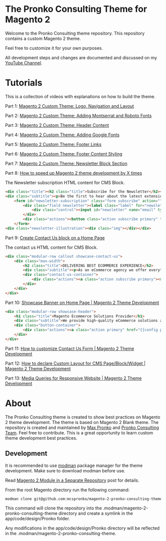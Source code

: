 # The Pronko Consulting Theme for Magento 2
Welcome to the Pronko Consulting theme repository. This repository contains a custom Magento 2 theme. 

Feel free to customize it for your own purposes.

All development steps and changes are documented and discussed on my [YouTube Channel](https://www.youtube.com/maxpronko).

# Tutorials
This is a collection of videos with explanations on how to build the theme.

Part 1: [Magento 2 Custom Theme: Logo, Navigation and Layout](https://www.youtube.com/watch?v=zdjSvVUYMJo)

Part 2: [Magento 2 Custom Theme: Adding Montserrat and Roboto Fonts](https://youtu.be/dxpfw0cJ-P0)

Part 3: [Magento 2 Custom Theme: Header Content](https://youtu.be/G6qNMIweVlM)

Part 4: [Magento 2 Custom Theme: Adding Google Fonts](https://youtu.be/64JTlq32uPw)

Part 5: [Magento 2 Custom Theme: Footer Links](https://youtu.be/2cXsEcjMQGs)

Part 6: [Magento 2 Custom Theme: Footer Content Styling](https://youtu.be/oGL33ISb1-I)

Part 7: [Magento 2 Custom Theme: Newsletter Block Section](https://www.youtube.com/watch?v=KkXmTnkRYks)

Part 8: [How to speed up Magento 2 theme development by X times](https://www.youtube.com/watch?v=1SOeJN6PcJI)

The Newsletter subscription HTML content for CMS Block.
```html
<div class="title"><h2 class="title">Subscribe for the Newsletter</h2></div>
<div class="subtitle"><p>Be the first to hear about the latest extension releases, special sales and news.</p></div>
    <form id="newsletter-subscription" class="form subscribe" action="" method="post" novalidate="">
        <div class="field newsletter"><label class="label" for="newsletter"><span>Sign Up for Our Newsletter:</span></label>
            <div class="control"><input id="newsletter" name="email" type="email" placeholder="Enter your email" /></div>
        </div>
        <div class="actions"><button class="action subscribe primary" title="Subscribe" type="submit"><span>Subscribe</span> </button></div>
    </form>
<div class="newsletter-illustration"><div class="img"></div></div>
```

Part 9: [Create Contact Us block on a Home Page](https://www.youtube.com/watch?v=hhUwc7tcGTE)

The contact us HTML content for CMS Block.
```html
<div class="modular-row callout showcase-contact-us">
    <div class="max-width">
        <h2 class="title">DELIVERING BEST ECOMMERCE EXPERIENCE</h2>
        <div class="subtitle"><p>As an eCommerce agency we offer everything from first-class development to a consulting that will bring any vision to life</p></div>
        <div class="contact-us-container">
            <div class="actions"><a class="action subscribe primary"><span>Contact Us</span></a></div>
        </div>
    </div>
</div>
```

Part 10: [Showcase Banner on Home Page | Magento 2 Theme Development](https://youtu.be/FVRV_CXVaik)
```html
<div class="modular-row showcase-header">
    <h1 class="title">Magento Ecommerce Solutions Provider</h1>
    <div class="subtitle">We provide high-quality eCommerce solutions and consulting services globally</div>
    <div class="button-container">
        <div class="actions"><a class="action primary" href="{{config path="web/secure/base_url"}}services"><span>Our Services</span></a></div>
    </div>
</div>
```

Part 11: [How to customize Contact Us Form | Magento 2 Theme Development](https://www.youtube.com/watch?v=txtVLgX9adI)   

Part 12: [How to declare Custom Layout for CMS Page/Block/Widget | Magento 2 Theme Development](https://www.youtube.com/watch?v=9RpIRWOQm2Y)   

Part 13: [Media Queries for Responsive Website | Magento 2 Theme Development](https://www.youtube.com/watch?v=vxQUCPoqiDU)

# About
The Pronko Consulting theme is created to show best practices on Magento 2 theme development. The theme is based on Magento 2 Blank theme.
The repository is created and maintained by [Max Pronko](https://www.maxpronko.com/) and [Pronko Consulting Team](https://www.pronkoconsulting.com). Feel free to contribute. This is a great opportunity to learn custom theme development best practices.

## Development
It is recommended to use [modman](https://github.com/colinmollenhour/modman) package manager for the theme development. Make sure to download modman before use.

Read [Magento 2 Module in a Separate Repository](https://www.maxpronko.com/magento-2-module-in-a-separate-repository/) post for details.

From the root Magento directory run the following command:
```bash
modman clone git@github.com:mcspronko/magento-2-pronko-consulting-theme.git
```

This command will clone the repository into the .modman/magento-2-pronko-consulting-theme directory and create a symlink in the app/code/design/Pronko folder.

Any modifications in the app/code/design/Pronko directory will be reflected in the .modman/magento-2-pronko-consulting-theme.
